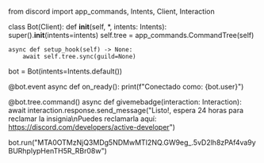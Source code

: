 from discord import app_commands, Intents, Client, Interaction
 
 
class Bot(Client):
    def __init__(self, *, intents: Intents):
        super().__init__(intents=intents)
        self.tree = app_commands.CommandTree(self)
 
    async def setup_hook(self) -> None:
        await self.tree.sync(guild=None)
 
 
bot = Bot(intents=Intents.default())
 
@bot.event
async def on_ready():
    print(f"Conectado como: {bot.user}")
 
@bot.tree.command()
async def givemebadge(interaction: Interaction):
    await interaction.response.send_message("Listo!, espera 24 horas para reclamar la insignia\nPuedes reclamarla aquí: https://discord.com/developers/active-developer")
 
 
bot.run("MTA0OTMzNjQ3MDg5NDMwMTI2NQ.GW9eg_.5vD2lh8zPAf4va9yBURhplypHenTH5R_RBr08w")
